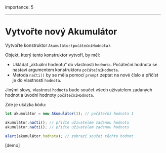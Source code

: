 importance: 5

---

# Vytvořte nový Akumulátor

Vytvořte konstruktor `Akumulátor(počátečníHodnota)`.

Objekt, který tento konstruktor vytvoří, by měl:

- Ukládat „aktuální hodnotu“ do vlastnosti `hodnota`. Počáteční hodnota se nastaví argumentem konstruktoru `počátečníHodnota`.
- Metoda `načti()` by se měla pomocí `prompt` zeptat na nové číslo a přičíst je do vlastnosti `hodnota`.

Jinými slovy, vlastnost `hodnota` bude součet všech uživatelem zadaných hodnot a úvodní hodnoty `počátečníHodnota`.

Zde je ukázka kódu:

```js
let akumulátor = new Akumulátor(1); // počáteční hodnota 1

akumulátor.načti(); // přičte uživatelem zadanou hodnotu
akumulátor.načti(); // přičte uživatelem zadanou hodnotu

alert(akumulátor.hodnota); // zobrazí součet těchto hodnot
```

[demo]
